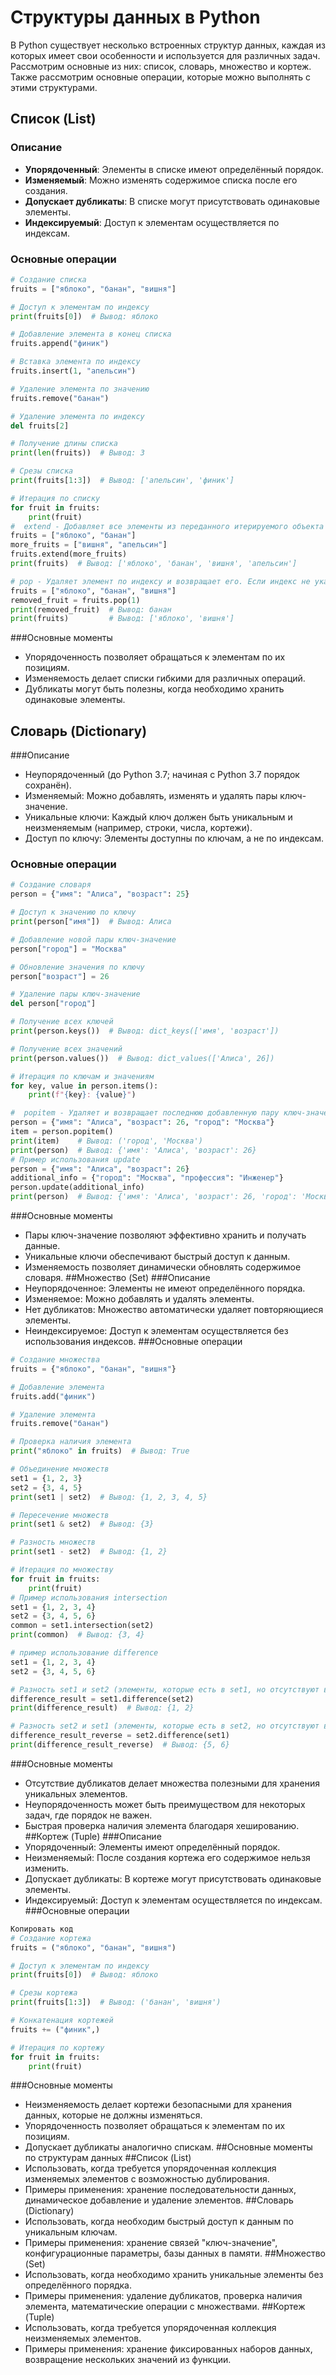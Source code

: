 # Структуры данных в Python

В Python существует несколько встроенных структур данных, каждая из которых имеет свои особенности и используется для различных задач. Рассмотрим основные из них: список, словарь, множество и кортеж. Также рассмотрим основные операции, которые можно выполнять с этими структурами.

## Список (List)

### Описание
- **Упорядоченный**: Элементы в списке имеют определённый порядок.
- **Изменяемый**: Можно изменять содержимое списка после его создания.
- **Допускает дубликаты**: В списке могут присутствовать одинаковые элементы.
- **Индексируемый**: Доступ к элементам осуществляется по индексам.

### Основные операции

```python
# Создание списка
fruits = ["яблоко", "банан", "вишня"]

# Доступ к элементам по индексу
print(fruits[0])  # Вывод: яблоко

# Добавление элемента в конец списка
fruits.append("финик")

# Вставка элемента по индексу
fruits.insert(1, "апельсин")

# Удаление элемента по значению
fruits.remove("банан")

# Удаление элемента по индексу
del fruits[2]

# Получение длины списка
print(len(fruits))  # Вывод: 3

# Срезы списка
print(fruits[1:3])  # Вывод: ['апельсин', 'финик']

# Итерация по списку
for fruit in fruits:
    print(fruit)
#  extend - Добавляет все элементы из переданного итерируемого объекта в конец спис
fruits = ["яблоко", "банан"]
more_fruits = ["вишня", "апельсин"]
fruits.extend(more_fruits)
print(fruits)  # Вывод: ['яблоко', 'банан', 'вишня', 'апельсин']

# pop - Удаляет элемент по индексу и возвращает его. Если индекс не указан, удаляет и возвращает последний элемент списка.
fruits = ["яблоко", "банан", "вишня"]
removed_fruit = fruits.pop(1)
print(removed_fruit)  # Вывод: банан
print(fruits)         # Вывод: ['яблоко', 'вишня']

 ```
###Основные моменты
- Упорядоченность позволяет обращаться к элементам по их позициям.
- Изменяемость делает списки гибкими для различных операций.
- Дубликаты могут быть полезны, когда необходимо хранить одинаковые элементы.
## Словарь (Dictionary)
###Описание
- Неупорядоченный (до Python 3.7; начиная с Python 3.7 порядок сохранён).
- Изменяемый: Можно добавлять, изменять и удалять пары ключ-значение.
- Уникальные ключи: Каждый ключ должен быть уникальным и неизменяемым (например, строки, числа, кортежи).
- Доступ по ключу: Элементы доступны по ключам, а не по индексам.
### Основные операции
```python
# Создание словаря
person = {"имя": "Алиса", "возраст": 25}

# Доступ к значению по ключу
print(person["имя"])  # Вывод: Алиса

# Добавление новой пары ключ-значение
person["город"] = "Москва"

# Обновление значения по ключу
person["возраст"] = 26

# Удаление пары ключ-значение
del person["город"]

# Получение всех ключей
print(person.keys())  # Вывод: dict_keys(['имя', 'возраст'])

# Получение всех значений
print(person.values())  # Вывод: dict_values(['Алиса', 26])

# Итерация по ключам и значениям
for key, value in person.items():
    print(f"{key}: {value}")

#  popitem - Удаляет и возвращает последнюю добавленную пару ключ-значение из словаря.
person = {"имя": "Алиса", "возраст": 26, "город": "Москва"}
item = person.popitem()
print(item)    # Вывод: ('город', 'Москва')
print(person)  # Вывод: {'имя': 'Алиса', 'возраст': 26}
# Пример использования update
person = {"имя": "Алиса", "возраст": 26}
additional_info = {"город": "Москва", "профессия": "Инженер"}
person.update(additional_info)
print(person)  # Вывод: {'имя': 'Алиса', 'возраст': 26, 'город': 'Москва', 'профессия': 'Инженер'}

```
###Основные моменты
- Пары ключ-значение позволяют эффективно хранить и получать данные.
- Уникальные ключи обеспечивают быстрый доступ к данным.
- Изменяемость позволяет динамически обновлять содержимое словаря. 
##Множество (Set)
###Описание
- Неупорядоченное: Элементы не имеют определённого порядка.
- Изменяемое: Можно добавлять и удалять элементы.
- Нет дубликатов: Множество автоматически удаляет повторяющиеся элементы.
- Неиндексируемое: Доступ к элементам осуществляется без использования индексов.
###Основные операции
```python
# Создание множества
fruits = {"яблоко", "банан", "вишня"}

# Добавление элемента
fruits.add("финик")

# Удаление элемента
fruits.remove("банан")

# Проверка наличия элемента
print("яблоко" in fruits)  # Вывод: True

# Объединение множеств
set1 = {1, 2, 3}
set2 = {3, 4, 5}
print(set1 | set2)  # Вывод: {1, 2, 3, 4, 5}

# Пересечение множеств
print(set1 & set2)  # Вывод: {3}

# Разность множеств
print(set1 - set2)  # Вывод: {1, 2}

# Итерация по множеству
for fruit in fruits:
    print(fruit)
# Пример использования intersection
set1 = {1, 2, 3, 4}
set2 = {3, 4, 5, 6}
common = set1.intersection(set2)
print(common)  # Вывод: {3, 4}

# пример использование difference
set1 = {1, 2, 3, 4}
set2 = {3, 4, 5, 6}

# Разность set1 и set2 (элементы, которые есть в set1, но отсутствуют в set2)
difference_result = set1.difference(set2)
print(difference_result)  # Вывод: {1, 2}

# Разность set2 и set1 (элементы, которые есть в set2, но отсутствуют в set1)
difference_result_reverse = set2.difference(set1)
print(difference_result_reverse)  # Вывод: {5, 6}


```
###Основные моменты
- Отсутствие дубликатов делает множества полезными для хранения уникальных элементов.
- Неупорядоченность может быть преимуществом для некоторых задач, где порядок не важен.
- Быстрая проверка наличия элемента благодаря хешированию.
##Кортеж (Tuple)
###Описание
- Упорядоченный: Элементы имеют определённый порядок.
- Неизменяемый: После создания кортежа его содержимое нельзя изменить.
- Допускает дубликаты: В кортеже могут присутствовать одинаковые элементы.
- Индексируемый: Доступ к элементам осуществляется по индексам.
###Основные операции
```python
Копировать код
# Создание кортежа
fruits = ("яблоко", "банан", "вишня")

# Доступ к элементам по индексу
print(fruits[0])  # Вывод: яблоко

# Срезы кортежа
print(fruits[1:3])  # Вывод: ('банан', 'вишня')

# Конкатенация кортежей
fruits += ("финик",)

# Итерация по кортежу
for fruit in fruits:
    print(fruit)
 ```
###Основные моменты
- Неизменяемость делает кортежи безопасными для хранения данных, которые не должны изменяться.
- Упорядоченность позволяет обращаться к элементам по их позициям.
- Допускает дубликаты аналогично спискам.
##Основные моменты по структурам данных
##Список (List)
- Использовать, когда требуется упорядоченная коллекция изменяемых элементов с возможностью дублирования.
- Примеры применения: хранение последовательности данных, динамическое добавление и удаление элементов.
##Словарь (Dictionary)
- Использовать, когда необходим быстрый доступ к данным по уникальным ключам.
- Примеры применения: хранение связей "ключ-значение", конфигурационные параметры, базы данных в памяти.
##Множество (Set)
- Использовать, когда необходимо хранить уникальные элементы без определённого порядка.
- Примеры применения: удаление дубликатов, проверка наличия элемента, математические операции с множествами.
##Кортеж (Tuple)
- Использовать, когда требуется упорядоченная коллекция неизменяемых элементов.
- Примеры применения: хранение фиксированных наборов данных, возвращение нескольких значений из функции.